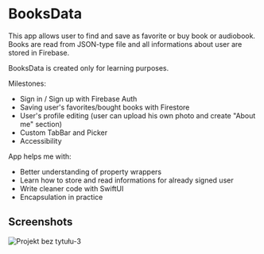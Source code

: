 
# BooksData

This app allows user to find and save as favorite or buy book or audiobook. 
Books are read from JSON-type file and all informations about user are stored in Firebase.

BooksData is created only for learning purposes.

Milestones:
- Sign in / Sign up with Firebase Auth
- Saving user's favorites/bought books with Firestore
- User's profile editing (user can upload his own photo and create "About me" section)
- Custom TabBar and Picker
- Accessibility

App helps me with:
- Better understanding of property wrappers
- Learn how to store and read informations for already signed user
- Write cleaner code with SwiftUI
- Encapsulation in practice

## Screenshots

![Projekt bez tytułu-3](https://user-images.githubusercontent.com/86189139/181237343-117a8262-8da2-4f58-9d4e-c5b3623bf17f.png)


